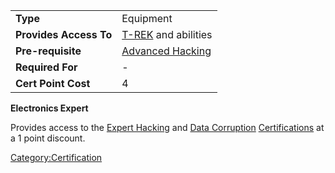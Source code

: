 |                        |                                            |
| ---------------------- | ------------------------------------------ |
| **Type**               | Equipment                                  |
| **Provides Access To** | [T-REK](../weapons/T-REK.md) and abilities |
| **Pre-requisite**      | [Advanced Hacking](Advanced_Hacking.md)    |
| **Required For**       | \-                                         |
| **Cert Point Cost**    | 4                                          |

**Electronics Expert**

Provides access to the [Expert Hacking](Expert_Hacking.md) and
[Data Corruption](Data_Corruption.md)
[Certifications](Certifications.md) at a 1 point discount.

[Category:Certification](Category:Certification.md)
